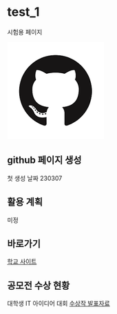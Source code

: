 # test_1
시험용 페이지

<img src = "github_mark.png"/><br>

## github 페이지 생성
첫 생성 날짜 230307

## 활용 계획
미정

## 바로가기
[학교 사이트](https://www.dongyang.ac.kr/dongyang/index.do)

## 공모전 수상 현황
대학생 IT 아이디어 대회 
[수상작 발표자료](presentation.ppt)
